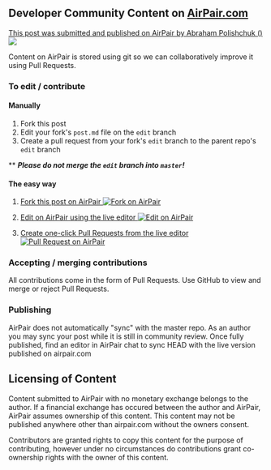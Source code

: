 ## Developer Community Content on [AirPair.com](https://www.airpair.com/)

[This post was submitted and published on AirPair by Abraham Polishchuk ()
 ![](https://www.airpair.com/posts/thumb/56b461d98e7f9c1200fb240a)](https://www.airpair.com/posts/review/56b461d98e7f9c1200fb240a)

Content on AirPair is stored using git so we can collaboratively improve it using Pull Requests.

### To edit / contribute

#### Manually

1. Fork this post
2. Edit your fork's `post.md` file on the `edit` branch
3. Create a pull request from your fork's `edit` branch to the parent repo's `edit` branch

** ***Please do not merge the `edit` branch into `master`!***

#### The easy way

1. [Fork this post on AirPair
![Fork on AirPair](https://airpair.github.io/posts/fork.png)
](https://www.airpair.com/posts/fork/56b461d98e7f9c1200fb240a)

2. [Edit on AirPair  using the live editor
![Edit on AirPair](https://airpair.github.io/posts/edit.png)
](https://www.airpair.com/posts/edit/56b461d98e7f9c1200fb240a)

3. [Create one-click Pull Requests from the live editor
![Pull Request on AirPair](https://airpair.github.io/posts/pr.png)
](https://www.airpair.com/posts/edit/56b461d98e7f9c1200fb240a)

### Accepting / merging contributions

All contributions come in the form of Pull Requests. Use GitHub to view and merge or reject Pull Requests.

### Publishing

AirPair does not automatically "sync" with the master repo. As an author you may sync your post while it is still in community review. Once fully published, find an editor in AirPair chat to sync HEAD with the live version published on airpair.com

## Licensing of Content

Content submitted to AirPair with no monetary exchange belongs to the author. If a financial exchange has occured between the author and AirPair, AirPair assumes ownership of this content. This content may not be published anywhere other than airpair.com without the owners consent.

Contributors are granted rights to copy this content for the purpose of contributing, however under no circumstances do contributions grant co-ownership rights with the owner of this content.
